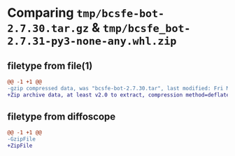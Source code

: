 # Comparing `tmp/bcsfe-bot-2.7.30.tar.gz` & `tmp/bcsfe_bot-2.7.31-py3-none-any.whl.zip`

## filetype from file(1)

```diff
@@ -1 +1 @@
-gzip compressed data, was "bcsfe-bot-2.7.30.tar", last modified: Fri May  5 04:21:08 2023, max compression
+Zip archive data, at least v2.0 to extract, compression method=deflate
```

## filetype from diffoscope

```diff
@@ -1 +1 @@
-GzipFile
+ZipFile
```

